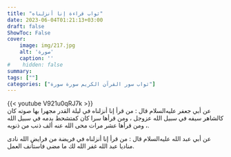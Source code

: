 ```yaml
---
title: "ثواب قراءة إنا أنزلناه"
date: 2023-06-04T01:21:13+03:00
draft: false
ShowToc: False
cover:
    image: img/217.jpg
    alt: 'صورة'
    caption: ''
#    hidden: false
summary: 
tags: [""]
categories: ["ثواب سور القرآن الكريم سورة سورة"]
---
```

{{< youtube V921u0qRJ7k >}} 
<br>
عن أبي جعفر عليه‌السلام قال : من قرأ إنا
أنزلناه في ليلة القدر مجهرا بها صوته كان كالشاهر سيفه في سبيل الله
عزوجل ، ومن قرأها سرا كان كمتشحط بدمه في سبيل الله ، ومن قرأها
عشر مرات محى الله عنه ألف ذنب من ذنوبه.

عن أبي
عبد الله عليه‌السلام قال : من قرأ إنا أنزلناه في فريضة من فرايض الله نادى
مناديا عبد الله غفر الله لك ما مضى فاستأنف العمل.

